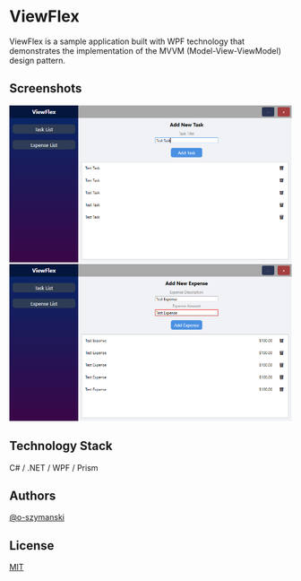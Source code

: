# ViewFlex

ViewFlex is a sample application built with WPF technology that demonstrates the implementation of the MVVM (Model-View-ViewModel) design pattern.

## Screenshots

![ViewFlexFirstPicture](ViewFlexFirstPicture.png)
![ViewFlexSecondPicture](ViewFlexSecondPicture.png)

## Technology Stack

C# / .NET / WPF / Prism

## Authors

[@o-szymanski](https://github.com/o-szymanski)

## License

[MIT](https://choosealicense.com/licenses/mit/)
